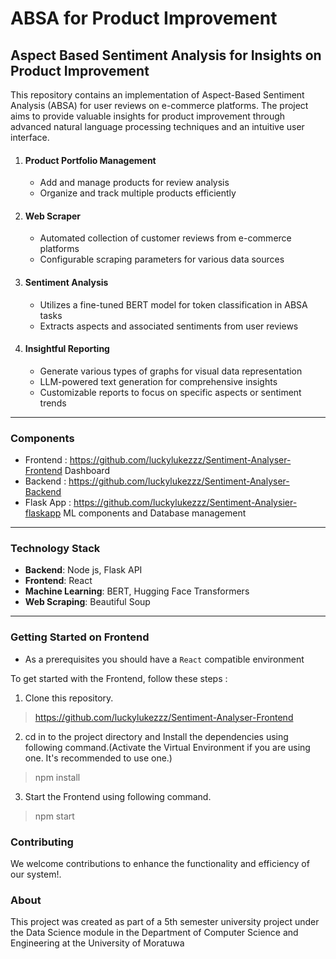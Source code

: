 # ABSA for Product Improvement

## Aspect Based Sentiment Analysis for Insights on Product Improvement

This repository contains an implementation of Aspect-Based Sentiment Analysis (ABSA) for user reviews on e-commerce platforms.
The project aims to provide valuable insights for product improvement through advanced natural language processing techniques and
an intuitive user interface.

1. #### Product Portfolio Management
    - Add and manage products for review analysis
    - Organize and track multiple products efficiently
2. #### Web Scraper
    - Automated collection of customer reviews from e-commerce platforms
    - Configurable scraping parameters for various data sources
3. #### Sentiment Analysis
    - Utilizes a fine-tuned BERT model for token classification in ABSA tasks
    - Extracts aspects and associated sentiments from user reviews
4. #### Insightful Reporting
    - Generate various types of graphs for visual data representation
    - LLM-powered text generation for comprehensive insights
    - Customizable reports to focus on specific aspects or sentiment trends

---

### Components

- Frontend : <https://github.com/luckylukezzz/Sentiment-Analyser-Frontend> Dashboard
- Backend : <https://github.com/luckylukezzz/Sentiment-Analyser-Backend>
- Flask App : <https://github.com/luckylukezzz/Sentiment-Analysier-flaskapp> ML components and Database management

___

### Technology Stack

- **Backend**: Node js, Flask API
- **Frontend**: React
- **Machine Learning**: BERT, Hugging Face Transformers
- **Web Scraping**: Beautiful Soup

---

### Getting Started on Frontend

- As a prerequisites you should have a `React` compatible environment

To get started with the Frontend, follow these steps :

1. Clone this repository.
> https://github.com/luckylukezzz/Sentiment-Analyser-Frontend

2. cd in to the project directory and Install the dependencies using following command.(Activate the Virtual Environment if you are using one. It's recommended to use one.)
> npm install

3. Start the Frontend using following command.
> npm start

### Contributing

We welcome contributions to enhance the functionality and efficiency of our system!.

### About

This project was created as part of a 5th semester university project under the
Data Science module in the Department of Computer Science and Engineering at the University of Moratuwa